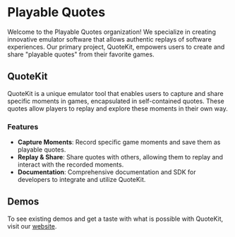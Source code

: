 # Playable Quotes

Welcome to the Playable Quotes organization! We specialize in creating innovative emulator software that allows authentic replays of software experiences. Our primary project, QuoteKit, empowers users to create and share "playable quotes" from their favorite games.

## QuoteKit

QuoteKit is a unique emulator tool that enables users to capture and share specific moments in games, encapsulated in self-contained quotes. These quotes allow players to replay and explore these moments in their own way.

### Features
- **Capture Moments**: Record specific game moments and save them as playable quotes.
- **Replay & Share**: Share quotes with others, allowing them to replay and interact with the recorded moments.
- **Documentation**: Comprehensive documentation and SDK for developers to integrate and utilize QuoteKit.

## Demos 
To see existing demos and get a taste with what is possible with QuoteKit, visit our [website](https://tenmile.quote.games/).


